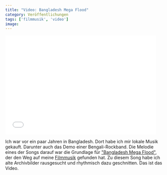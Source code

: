 ```yaml
---
title: "Video: Bangladesh Mega Flood"
category: Veröffentlichungen
tags: ['filmmusik', 'video']
image: 
---
```


<iframe width="480" height="315" src="//www.youtube.com/embed/KtAGCbKt8pk" frameborder="0" allowfullscreen></iframe>
  
Ich war vor ein paar Jahren in Bangladesh. Dort habe ich mir lokale Musik gekauft. Darunter auch das Demo einer Bengali-Rockband. Die Melodie eines der Songs darauf war die Grundlage für ["Bangladesh Mega Flood"](http://misanthrop.bandcamp.com/track/bangladesh-mega-flood), der den Weg auf meine [Filmmusik](http://misanthrop.bandcamp.com/album/filmmusik) gefunden hat. Zu diesem Song habe ich alte Archivbilder rausgesucht und rhythmisch dazu geschnitten. Das ist das Video.